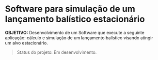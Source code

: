 # Software para simulação de um lançamento balístico estacionário

**OBJETIVO:** Desenvolvimento de um Software que execute a seguinte aplicação: cálculo e
simulação de um lançamento balístico visando atingir um alvo estacionário.

> Status do projeto: Em desenvolvimento.
